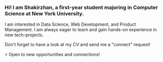 ### Hi! I am Shakirzhan, a first-year student majoring in Computer Science at New York University. 

I am interested in Data Science, Web Development, and Product Management. I am always eager to learn and gain hands-on experience in new tech-projects.

Don't forget to have a look at my CV and send me a "connect" request!

⚡ Open to new opportunities and connections!

